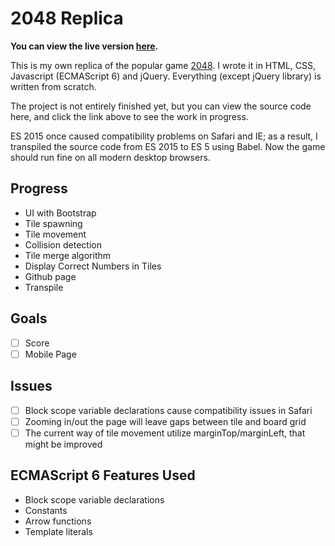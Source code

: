 # 2048 Replica
**You can view the live version [here](http://charliegdev.github.io/2048_replica/).**

This is my own replica of the popular game [2048](https://gabrielecirulli.github.io/2048/).
I wrote it in HTML, CSS, Javascript (ECMAScript 6) and jQuery. Everything (except jQuery library) is written from scratch.

The project is not entirely finished yet, but you can view the source code here, and click the link
above to see the work in progress.

ES 2015 once caused compatibility problems on Safari and IE; as a result, I transpiled the source code from ES 2015 to ES 5 using Babel. 
Now the game should run fine on all modern desktop browsers.

## Progress
- UI with Bootstrap 
- Tile spawning
- Tile movement
- Collision detection 
- Tile merge algorithm
- Display Correct Numbers in Tiles
- Github page
- Transpile

## Goals
- [ ] Score
- [ ] Mobile Page

## Issues
- [ ] Block scope variable declarations cause compatibility issues in Safari
- [ ] Zooming in/out the page will leave gaps between tile and board grid
- [ ] The current way of tile movement utilize marginTop/marginLeft, that might be improved

## ECMAScript 6 Features Used
- Block scope variable declarations
- Constants
- Arrow functions
- Template literals

